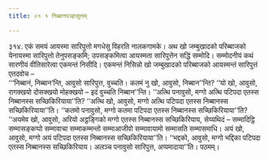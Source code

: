 ```yaml
---
title: ०१ १ निब्बानपञ्हासुत्तम्

---
```


३१४. एकं समयं आयस्मा सारिपुत्तो मगधेसु विहरति नालकगामके। अथ खो जम्बुखादको परिब्बाजको येनायस्मा सारिपुत्तो तेनुपसङ्कमि; उपसङ्कमित्वा आयस्मता सारिपुत्तेन सद्धिं सम्मोदि। सम्मोदनीयं कथं सारणीयं वीतिसारेत्वा एकमन्तं निसीदि। एकमन्तं निसिन्नो खो जम्बुखादको परिब्बाजको आयस्मन्तं सारिपुत्तं एतदवोच –  
‘‘‘निब्बानं, निब्बान’न्ति, आवुसो सारिपुत्त, वुच्चति। कतमं नु खो, आवुसो, निब्बान’’न्ति? ‘‘यो खो, आवुसो, रागक्खयो दोसक्खयो मोहक्खयो – इदं वुच्चति निब्बान’’न्ति। ‘‘अत्थि पनावुसो, मग्गो अत्थि पटिपदा एतस्स निब्बानस्स सच्छिकिरियाया’’ति? ‘‘अत्थि खो, आवुसो, मग्गो अत्थि पटिपदा एतस्स निब्बानस्स सच्छिकिरियाया’’ति। ‘‘कतमो पनावुसो, मग्गो कतमा पटिपदा एतस्स निब्बानस्स सच्छिकिरियाया’’ति? ‘‘अयमेव खो, आवुसो, अरियो अट्ठङ्गिको मग्गो एतस्स निब्बानस्स सच्छिकिरियाय, सेय्यथिदं – सम्मादिट्ठि सम्मासङ्कप्पो सम्मावाचा सम्माकम्मन्तो सम्माआजीवो सम्मावायामो सम्मासति सम्मासमाधि। अयं खो, आवुसो, मग्गो अयं पटिपदा एतस्स निब्बानस्स सच्छिकिरियाया’’ति। ‘‘भद्दको, आवुसो, मग्गो भद्दिका पटिपदा एतस्स निब्बानस्स सच्छिकिरियाय। अलञ्च पनावुसो सारिपुत्त, अप्पमादाया’’ति। पठमम्।  


